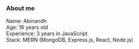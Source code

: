 <h3>About me</h3>
Name: Abinandh
<br/>
Age: 16 years old
<br/>
Experience: 3 years in JavaScript
<br/>
Stack: MERN (MongoDB, Express.js, React, Node.js)
